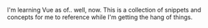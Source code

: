 I'm learning Vue as of.. well, now. This is a collection of snippets and
concepts for me to reference while I'm getting the hang of things.
